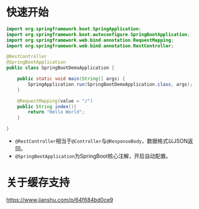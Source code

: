 # 快速开始

```java
import org.springframework.boot.SpringApplication;
import org.springframework.boot.autoconfigure.SpringBootApplication;
import org.springframework.web.bind.annotation.RequestMapping;
import org.springframework.web.bind.annotation.RestController;

@RestController
@SpringBootApplication
public class SpringBootDemoApplication {

	public static void main(String[] args) {
		SpringApplication.run(SpringBootDemoApplication.class, args);
	}

	@RequestMapping(value = "/")
	public String index(){
		return "Hello World";
	}

}
```

 - `@RestController`相当于`@Controller`与`@ResponseBody`，数据格式以JSON返回。
 - `@SpringBootApplication`为SpringBoot核心注解，开启自动配置。

# 关于缓存支持

https://www.jianshu.com/p/64f684bd0ce9

